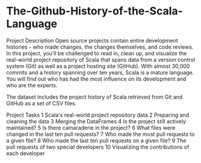 # The-Github-History-of-the-Scala-Language
Project Description
Open source projects contain entire development histories - who made changes, the changes themselves, and code reviews. In this project, you'll be challenged to read in, clean up, and visualize the real-world project repository of Scala that spans data from a version control system (Git) as well as a project hosting site (GitHub). With almost 30,000 commits and a history spanning over ten years, Scala is a mature language. You will find out who has had the most influence on its development and who are the experts.

The dataset includes the project history of Scala retrieved from Git and GitHub as a set of CSV files.

Project Tasks
1
Scala's real-world project repository data
2
Preparing and cleaning the data
3
Merging the DataFrames
4
Is the project still actively maintained?
5
Is there camaraderie in the project?
6
What files were changed in the last ten pull requests?
7
Who made the most pull requests to a given file?
8
Who made the last ten pull requests on a given file?
9
The pull requests of two special developers
10
Visualizing the contributions of each developer
